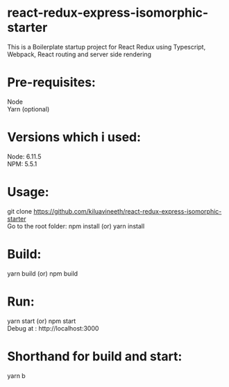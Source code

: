 # react-redux-express-isomorphic-starter
This is a Boilerplate startup project for React Redux using Typescript, Webpack, React routing and server side rendering

# Pre-requisites:
Node \
Yarn (optional)

# Versions which i used:
Node: 6.11.5 \
NPM: 5.5.1

# Usage:
git clone https://github.com/kiluavineeth/react-redux-express-isomorphic-starter \
Go to the root folder: npm install (or) yarn install

# Build:
yarn build (or) npm build

# Run:
yarn start (or) npm start \
Debug at : http://localhost:3000

# Shorthand for build and start: 
yarn b
